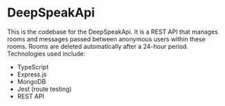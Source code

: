 # DeepSpeakApi
This is the codebase for the DeepSpeakApi. It is a REST API that manages rooms and messages passed between anonymous users within these rooms. Rooms are deleted automatically after a 24-hour period.
Technologies used include:
- TypeScript
- Express.js
- MongoDB
- Jest (route testing)
- REST API
